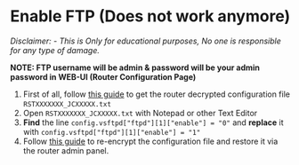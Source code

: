# Enable FTP (Does not work anymore)

*Disclaimer: - This is Only for educational purposes, No one is responsible for any type of damage.*

**NOTE:  FTP username will be admin & password will be your admin password in WEB-UI (Router Configuration Page)**

1. First of all, follow [this guide](https://github.com/JFC-Group/JF-Customisation/blob/master/Instructions/Decrypt-Router-Configuration-File.md) to get the router decrypted configuration file `RSTXXXXXXX_JCXXXXX.txt`
2. Open `RSTXXXXXXX_JCXXXXX.txt` with Notepad or other Text Editor 
3. **Find** the line 
`config.vsftpd["ftpd"][1]["enable"] = "0"`
and **replace** it with
`config.vsftpd["ftpd"][1]["enable"] = "1"`
4. Follow [this guide](https://github.com/JFC-Group/JF-Customisation/blob/master/Instructions/Encrypt-Router-Configuration-File.md) to re-encrypt the configuration file and restore it via the router admin panel.
